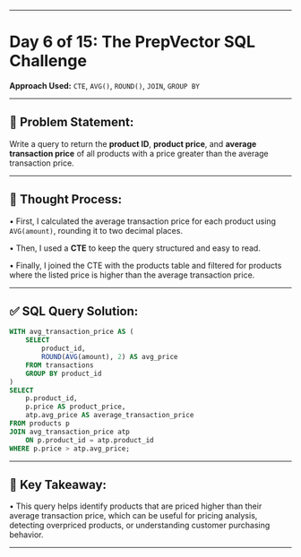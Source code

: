
---

# Day 6 of 15: The PrepVector SQL Challenge  
**Approach Used:** `CTE`, `AVG()`, `ROUND()`, `JOIN`, `GROUP BY`

---

## 📌 Problem Statement:

Write a query to return the **product ID**, **product price**, and **average transaction price** of all products with a price greater than the average transaction price.

---

## 🧠 Thought Process:

• First, I calculated the average transaction price for each product using `AVG(amount)`, rounding it to two decimal places.  

• Then, I used a **CTE** to keep the query structured and easy to read.  

• Finally, I joined the CTE with the products table and filtered for products where the listed price is higher than the average transaction price.

---

## ✅ SQL Query Solution:
```sql
WITH avg_transaction_price AS (
    SELECT
        product_id,
        ROUND(AVG(amount), 2) AS avg_price
    FROM transactions
    GROUP BY product_id
)
SELECT
    p.product_id,
    p.price AS product_price,
    atp.avg_price AS average_transaction_price
FROM products p
JOIN avg_transaction_price atp
    ON p.product_id = atp.product_id
WHERE p.price > atp.avg_price;
```

---

## 🔑 Key Takeaway:

• This query helps identify products that are priced higher than their average transaction price, which can be useful for pricing analysis, detecting overpriced products, or understanding customer purchasing behavior.

---

